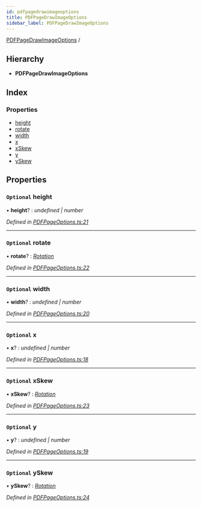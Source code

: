```yaml
---
id: pdfpagedrawimageoptions
title: PDFPageDrawImageOptions
sidebar_label: PDFPageDrawImageOptions
---
```


[PDFPageDrawImageOptions](pdfpagedrawimageoptions.md) /

## Hierarchy

* **PDFPageDrawImageOptions**

## Index

### Properties

* [height](pdfpagedrawimageoptions.md#optional-height)
* [rotate](pdfpagedrawimageoptions.md#optional-rotate)
* [width](pdfpagedrawimageoptions.md#optional-width)
* [x](pdfpagedrawimageoptions.md#optional-x)
* [xSkew](pdfpagedrawimageoptions.md#optional-xskew)
* [y](pdfpagedrawimageoptions.md#optional-y)
* [ySkew](pdfpagedrawimageoptions.md#optional-yskew)

## Properties

### `Optional` height

• **height**? : *undefined | number*

*Defined in [PDFPageOptions.ts:21](https://github.com/Hopding/pdf-lib/blob/20bb5ab/src/api/PDFPageOptions.ts#L21)*

___

### `Optional` rotate

• **rotate**? : *[Rotation](../index.md#rotation)*

*Defined in [PDFPageOptions.ts:22](https://github.com/Hopding/pdf-lib/blob/20bb5ab/src/api/PDFPageOptions.ts#L22)*

___

### `Optional` width

• **width**? : *undefined | number*

*Defined in [PDFPageOptions.ts:20](https://github.com/Hopding/pdf-lib/blob/20bb5ab/src/api/PDFPageOptions.ts#L20)*

___

### `Optional` x

• **x**? : *undefined | number*

*Defined in [PDFPageOptions.ts:18](https://github.com/Hopding/pdf-lib/blob/20bb5ab/src/api/PDFPageOptions.ts#L18)*

___

### `Optional` xSkew

• **xSkew**? : *[Rotation](../index.md#rotation)*

*Defined in [PDFPageOptions.ts:23](https://github.com/Hopding/pdf-lib/blob/20bb5ab/src/api/PDFPageOptions.ts#L23)*

___

### `Optional` y

• **y**? : *undefined | number*

*Defined in [PDFPageOptions.ts:19](https://github.com/Hopding/pdf-lib/blob/20bb5ab/src/api/PDFPageOptions.ts#L19)*

___

### `Optional` ySkew

• **ySkew**? : *[Rotation](../index.md#rotation)*

*Defined in [PDFPageOptions.ts:24](https://github.com/Hopding/pdf-lib/blob/20bb5ab/src/api/PDFPageOptions.ts#L24)*